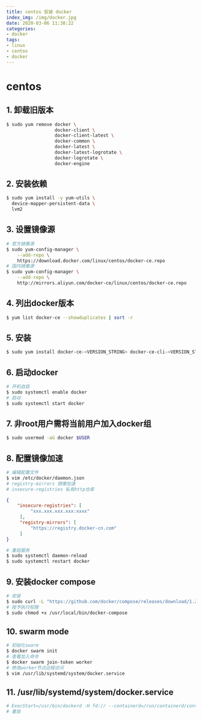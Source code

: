 ```yaml
---
title: centos 安装 docker
index_img: /img/docker.jpg
date: 2020-03-06 11:38:22
categories: 
- docker
tags:
- linux
- centos
- docker
---
```

# centos

## 1. 卸载旧版本

   ```bash
   $ sudo yum remove docker \
                     docker-client \
                     docker-client-latest \
                     docker-common \
                     docker-latest \
                     docker-latest-logrotate \
                     docker-logrotate \
                     docker-engine
   ```

## 2. 安装依赖

   ```bash
   $ sudo yum install -y yum-utils \
     device-mapper-persistent-data \
     lvm2
   ```

## 3. 设置镜像源

   ```bash
   # 官方镜像源
   $ sudo yum-config-manager \
       --add-repo \
       https://download.docker.com/linux/centos/docker-ce.repo
   # 国内镜像源
   $ sudo yum-config-manager \
       --add-repo \
       http://mirrors.aliyun.com/docker-ce/linux/centos/docker-ce.repo
   ```
## 4. 列出docker版本
   ```bash
   $ yum list docker-ce --showduplicates | sort -r
   ```
## 5. 安装
   ```bash
   $ sudo yum install docker-ce-<VERSION_STRING> docker-ce-cli-<VERSION_STRING> containerd.io
   ```
## 6. 启动docker
   ```bash
   # 开机自启
   $ sudo systemctl enable docker
   # 启动
   $ sudo systemctl start docker
   ```
## 7. 非root用户需将当前用户加入docker组
   ```bash
   $ sudo usermod -aG docker $USER
   ```
## 8. 配置镜像加速
   ```bash
   # 编辑配置文件
   $ vim /etc/docker/daemon.json
   # registry-mirrors 镜像加速
   # insecure-registries 私有http仓库
   ```
   ```json
   {
       "insecure-registries": [
            "xxx.xxx.xxx.xxx:xxxx"
        ],
        "registry-mirrors": [
            "https://registry.docker-cn.com"
        ]
   }
   ```
   ```bash
   # 重启服务
   $ sudo systemctl daemon-reload
   $ sudo systemctl restart docker
   ```
## 9. 安装docker compose
   ```bash
   # 安装
   $ sudo curl -L "https://github.com/docker/compose/releases/download/1.24.0/docker-compose-$(uname -s)-$(uname -m)" -o /usr/local/bin/docker-compose
   # 授予执行权限
   $ sudo chmod +x /usr/local/bin/docker-compose
   ```
## 10. swarm mode
   ```bash
   # 初始化swarm
   $ docker swarm init
   # 查看加入命令
   $ docker swarm join-token worker
   # 修改worker节点远程访问
   $ vim /usr/lib/systemd/system/docker.service
   ```
## 11. /usr/lib/systemd/system/docker.service
   ```bash
   # ExecStart=/usr/bin/dockerd -H fd:// --containerd=/run/containerd/containerd.sock -H tcp://{本机ip || 内网ip || 0.0.0.0}:2375
   # 重启
   ```
